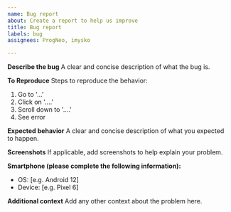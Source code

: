 ```yaml
---
name: Bug report
about: Create a report to help us improve
title: Bug report
labels: bug
assignees: ProgNeo, imysko

---
```


**Describe the bug**
A clear and concise description of what the bug is.

**To Reproduce**
Steps to reproduce the behavior:
1. Go to '...'
2. Click on '....'
3. Scroll down to '....'
4. See error

**Expected behavior**
A clear and concise description of what you expected to happen.

**Screenshots**
If applicable, add screenshots to help explain your problem.

**Smartphone (please complete the following information):**
 - OS: [e.g. Android 12]
 - Device: [e.g. Pixel 6]

**Additional context**
Add any other context about the problem here.
